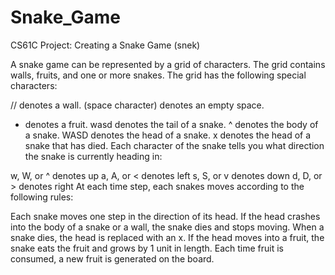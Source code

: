 # Snake_Game
CS61C Project: Creating a Snake Game (snek) 

A snake game can be represented by a grid of characters. The grid contains walls, fruits, and one or more snakes. 
The grid has the following special characters:

// denotes a wall.
(space character) denotes an empty space.
* denotes a fruit.
wasd denotes the tail of a snake.
^<v> denotes the body of a snake.
WASD denotes the head of a snake.
x denotes the head of a snake that has died.
Each character of the snake tells you what direction the snake is currently heading in:

w, W, or ^ denotes up
a, A, or < denotes left
s, S, or v denotes down
d, D, or > denotes right
At each time step, each snakes moves according to the following rules:

Each snake moves one step in the direction of its head.
If the head crashes into the body of a snake or a wall, the snake dies and stops moving. When a snake dies, the head is replaced with an x.
If the head moves into a fruit, the snake eats the fruit and grows by 1 unit in length. Each time fruit is consumed, a new fruit is generated on the board.
